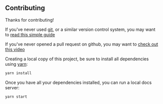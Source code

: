 ## Contributing

Thanks for contributing!

If you've never used [git](https://git-scm.com/), or a similar version control system, you may want to [read this simple guide](https://opensource.guide/how-to-contribute/#opening-a-pull-request)

If you've never opened a pull request on github, you may want to [check out this video](http://makeapullrequest.com/)

Creating a local copy of this project, be sure to install all dependencies using [yarn](https://yarnpkg.com/en/):

```bash
yarn install
```

Once you have all your dependencies installed, you can run a local docs server:

```bash
yarn start
```
